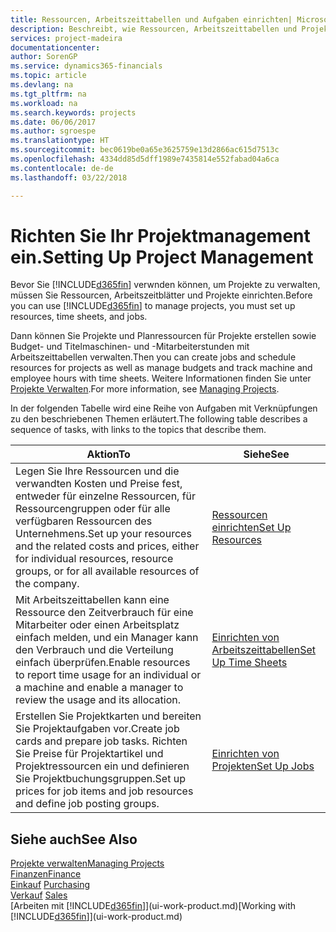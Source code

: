```yaml
---
title: Ressourcen, Arbeitszeittabellen und Aufgaben einrichten| Microsoft Docs
description: Beschreibt, wie Ressourcen, Arbeitszeittabellen und Projekte eingerichtet werden, um Projekte zu verwalten.
services: project-madeira
documentationcenter: 
author: SorenGP
ms.service: dynamics365-financials
ms.topic: article
ms.devlang: na
ms.tgt_pltfrm: na
ms.workload: na
ms.search.keywords: projects
ms.date: 06/06/2017
ms.author: sgroespe
ms.translationtype: HT
ms.sourcegitcommit: bec0619be0a65e3625759e13d2866ac615d7513c
ms.openlocfilehash: 4334dd85d5dff1989e7435814e552fabad04a6ca
ms.contentlocale: de-de
ms.lasthandoff: 03/22/2018

---
```

# <a name="setting-up-project-management"></a><span data-ttu-id="e0f4e-103">Richten Sie Ihr Projektmanagement ein.</span><span class="sxs-lookup"><span data-stu-id="e0f4e-103">Setting Up Project Management</span></span>
<span data-ttu-id="e0f4e-104">Bevor Sie [!INCLUDE[d365fin](includes/d365fin_md.md)] verwnden können, um Projekte zu verwalten, müssen Sie Ressourcen, Arbeitszeitblätter und Projekte einrichten.</span><span class="sxs-lookup"><span data-stu-id="e0f4e-104">Before you can use [!INCLUDE[d365fin](includes/d365fin_md.md)] to manage projects, you must set up resources, time sheets, and jobs.</span></span>

<span data-ttu-id="e0f4e-105">Dann können Sie Projekte und Planressourcen für Projekte erstellen sowie Budget- und Titelmaschinen- und -Mitarbeiterstunden mit Arbeitszeittabellen verwalten.</span><span class="sxs-lookup"><span data-stu-id="e0f4e-105">Then you can create jobs and schedule resources for projects as well as manage budgets and track machine and employee hours with time sheets.</span></span> <span data-ttu-id="e0f4e-106">Weitere Informationen finden Sie unter [Projekte Verwalten](projects-manage-projects.md).</span><span class="sxs-lookup"><span data-stu-id="e0f4e-106">For more information, see [Managing Projects](projects-manage-projects.md).</span></span>  

<span data-ttu-id="e0f4e-107">In der folgenden Tabelle wird eine Reihe von Aufgaben mit Verknüpfungen zu den beschriebenen Themen erläutert.</span><span class="sxs-lookup"><span data-stu-id="e0f4e-107">The following table describes a sequence of tasks, with links to the topics that describe them.</span></span>

| <span data-ttu-id="e0f4e-108">Aktion</span><span class="sxs-lookup"><span data-stu-id="e0f4e-108">To</span></span> | <span data-ttu-id="e0f4e-109">Siehe</span><span class="sxs-lookup"><span data-stu-id="e0f4e-109">See</span></span> |
| --- | --- |
| <span data-ttu-id="e0f4e-110">Legen Sie Ihre Ressourcen und die verwandten Kosten und Preise fest, entweder für einzelne Ressourcen, für Ressourcengruppen oder für alle verfügbaren Ressourcen des Unternehmens.</span><span class="sxs-lookup"><span data-stu-id="e0f4e-110">Set up your resources and the related costs and prices, either for individual resources, resource groups, or for all available resources of the company.</span></span> |[<span data-ttu-id="e0f4e-111">Ressourcen einrichten</span><span class="sxs-lookup"><span data-stu-id="e0f4e-111">Set Up Resources</span></span>](projects-how-setup-resources.md) |
| <span data-ttu-id="e0f4e-112">Mit Arbeitszeittabellen kann eine Ressource den Zeitverbrauch für eine Mitarbeiter oder einen Arbeitsplatz einfach melden, und ein Manager kann den Verbrauch und die Verteilung einfach überprüfen.</span><span class="sxs-lookup"><span data-stu-id="e0f4e-112">Enable resources to report time usage for an individual or a machine and enable a manager to review the usage and its allocation.</span></span> |[<span data-ttu-id="e0f4e-113">Einrichten von Arbeitszeittabellen</span><span class="sxs-lookup"><span data-stu-id="e0f4e-113">Set Up Time Sheets</span></span>](projects-how-setup-time-sheets.md) |
| <span data-ttu-id="e0f4e-114">Erstellen Sie Projektkarten und bereiten Sie Projektaufgaben vor.</span><span class="sxs-lookup"><span data-stu-id="e0f4e-114">Create job cards and prepare job tasks.</span></span> <span data-ttu-id="e0f4e-115">Richten Sie Preise für Projektartikel und Projektressourcen ein und definieren Sie Projektbuchungsgruppen.</span><span class="sxs-lookup"><span data-stu-id="e0f4e-115">Set up prices for job items and job resources and define job posting groups.</span></span> |[<span data-ttu-id="e0f4e-116">Einrichten von Projekten</span><span class="sxs-lookup"><span data-stu-id="e0f4e-116">Set Up Jobs</span></span>](projects-how-setup-jobs.md) |

## <a name="see-also"></a><span data-ttu-id="e0f4e-117">Siehe auch</span><span class="sxs-lookup"><span data-stu-id="e0f4e-117">See Also</span></span>
[<span data-ttu-id="e0f4e-118">Projekte verwalten</span><span class="sxs-lookup"><span data-stu-id="e0f4e-118">Managing Projects</span></span>](projects-manage-projects.md)  
[<span data-ttu-id="e0f4e-119">Finanzen</span><span class="sxs-lookup"><span data-stu-id="e0f4e-119">Finance</span></span>](finance.md)  
<span data-ttu-id="e0f4e-120">[Einkauf](purchasing-manage-purchasing.md)       </span><span class="sxs-lookup"><span data-stu-id="e0f4e-120">[Purchasing](purchasing-manage-purchasing.md)       </span></span>  
<span data-ttu-id="e0f4e-121">[Verkauf](sales-manage-sales.md)   </span><span class="sxs-lookup"><span data-stu-id="e0f4e-121">[Sales](sales-manage-sales.md)   </span></span>  
<span data-ttu-id="e0f4e-122">[Arbeiten mit [!INCLUDE[d365fin](includes/d365fin_md.md)]](ui-work-product.md)</span><span class="sxs-lookup"><span data-stu-id="e0f4e-122">[Working with [!INCLUDE[d365fin](includes/d365fin_md.md)]](ui-work-product.md)</span></span>  

